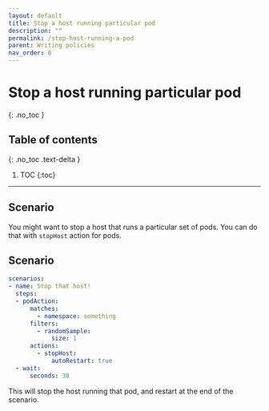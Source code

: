 ```yaml
---
layout: default
title: Stop a host running particular pod
description: ""
permalink: /stop-host-running-a-pod 
parent: Writing policies
nav_order: 8
---
```


# Stop a host running particular pod
{: .no_toc }

## Table of contents
{: .no_toc .text-delta }

1. TOC
{:toc}

---

## Scenario

You might want to stop a host that runs a particular set of pods. You can do that with `stopHost` action for pods.


## Scenario

```yaml
scenarios:
- name: Stop that host!
  steps:
  - podAction:
      matches:
        - namespace: something
      filters:
        - randomSample:
            size: 1
      actions:
        - stopHost:
            autoRestart: true
  - wait:
      seconds: 30

```

This will stop the host running that pod, and restart at the end of the scenario.
